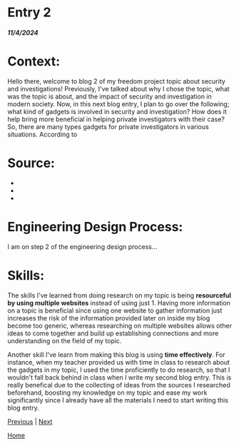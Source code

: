 # Entry 2
##### 11/4/2024

# Context:
Hello there, welcome to blog 2 of my freedom project topic about security and investigations! Previously, I've talked about why I chose the topic, what was the topic is about, and the impact of security and investigation in modern society. Now, in this next blog entry, I plan to go over the following; what kind of gadgets is involved in security and investigation? How does it help bring more beneficial in helping private investigators with their case? So, there are many types gadgets for private investigators in various situations. According to []()

# Source:
*
*
*

# Engineering Design Process:
I am on step 2 of the engineering design process...

# Skills: 
The skills I've learned from doing research on my topic is being **resourceful by using multiple websites** instead of using just 1. Having more information on a topic is beneficial since using one website to gather information just increases the risk of the information provided later on inside my blog become too generic, whereas researching on multiple websites allows other ideas to come together and build up establishing connections and more understanding on the field of my topic.  

Another skill I've learn from making this blog is using **time effectively**. For instance, when my teacher provided us with time in class to research about the gadgets in my topic, I used the time proficiently to do research, so that I wouldn't fall back behind in class when I write my second blog entry. This is really benefical due to the collecting of ideas from the sources I researched beforehand, boosting my knowledge on my topic and ease my work significantly since I already have all the materials I need to start writing this blog entry.

[Previous](entry01.md) | [Next](entry03.md)

[Home](../README.md)

